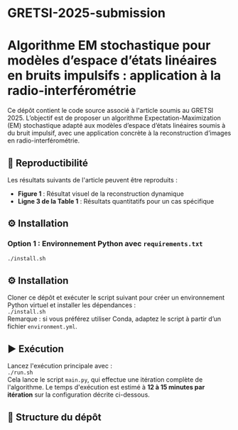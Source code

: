 # GRETSI-2025-submission

# Algorithme EM stochastique pour modèles d’espace d’états linéaires en bruits impulsifs : application à la radio-interférométrie

Ce dépôt contient le code source associé à l'article soumis au GRETSI 2025. L’objectif est de proposer un algorithme Expectation-Maximization (EM) stochastique adapté aux modèles d’espace d’états linéaires soumis à du bruit impulsif, avec une application concrète à la reconstruction d’images en radio-interférométrie.

## 🧪 Reproductibilité

Les résultats suivants de l'article peuvent être reproduits :

- **Figure 1** : Résultat visuel de la reconstruction dynamique
- **Ligne 3 de la Table 1** : Résultats quantitatifs pour un cas spécifique

## ⚙️ Installation

### Option 1 : Environnement Python avec `requirements.txt`

```bash
./install.sh
```

## ⚙️ Installation

Cloner ce dépôt et exécuter le script suivant pour créer un environnement Python virtuel et installer les dépendances :  
`./install.sh`  
Remarque : si vous préférez utiliser Conda, adaptez le script à partir d’un fichier `environment.yml`.

## ▶️ Exécution

Lancez l'exécution principale avec :  
`./run.sh`  
Cela lance le script `main.py`, qui effectue une itération complète de l'algorithme. Le temps d'exécution est estimé à **12 à 15 minutes par itération** sur la configuration décrite ci-dessous.

## 📂 Structure du dépôt

